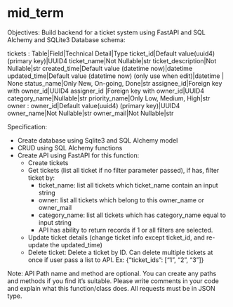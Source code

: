 # mid_term
Objectives: Build backend for a ticket system using FastAPI and SQL Alchemy and SQLite3
Database schema:

tickets	:
Table|Field|Technical Detail|Type
ticket_id|Default value(uuid4) (primary key)|UUID4
ticket_name|Not Nullable|str
ticket_description|Not Nullable|str
created_time|Default value (datetime now)|datetime
updated_time|Default value (datetime now) (only use when edit)|datetime | None
status_name|Only New, On-going, Done|str
assignee_id|Foreign key with owner_id|UUID4
assigner_id |Foreign key with owner_id|UUID4
category_name|Nullable|str
priority_name|Only Low, Medium, High|str
owner	:
owner_id|Default value(uuid4) (primary key)|UUID4
owner_name|Not Nullable|str
owner_mail|Not Nullable|str



Specification:
- Create database using Sqlite3 and SQL Alchemy model
- CRUD using SQL Alchemy functions
- Create API using FastAPI for this function:
	+ Create tickets
	+ Get tickets (list all ticket if no filter parameter passed), if has, filter ticket by:
		- ticket_name: list all tickets which ticket_name contain an input string
		- owner: list all tickets which belong to this owner_name or owner_mail
		- category_name: list all tickets which has category_name equal to input string
		- API has ability to return records if 1 or all filters are selected.
	+ Update ticket details (change ticket info except ticket_id, and re-update the updated_time)
	+ Delete ticket: Delete a ticket by ID. Can delete multiple tickets at once if user pass a list to API. Ex: {“ticket_ids”: [“1”, “2”, “3”]}

Note: API Path name and method are optional. You can create any paths and methods if you find it’s suitable. Please write comments in your code and explain what this function/class does. All requests must be in JSON type.
